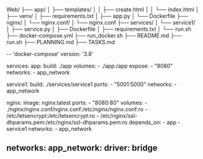 Web/
├── app/
│   ├── templates/
│   │   ├── create.html
│   │   └── index.html
│   ├── venv/
│   ├── requirements.txt
│   ├── app.py
│   └── Dockerfile
├── nginx/
│   └── nginx.conf/
│       └── nginx.conf
├── services/
│   └── service1/
│       ├── service.py
│       ├── Dockerfile
│       ├── requirements.txt
│       └── run.sh
├── docker-compose.yml
├── run_docker.sh
├── README.md
├── run.sh
├── PLANNING.md
├── TASKS.md

--
'docker-compose'
version: '3.8'

services:
  app:
    build: ./app
    volumes:
      - ./app:/app
    expose:
      - "8080"
    networks:
      - app_network

  service1:
    build: ./services/service1
    ports:
      - "5001:5000"
    networks:
      - app_network

  nginx:
    image: nginx:latest
    ports:
      - "8080:80"
    volumes:
      - ./nginx/nginx.conf/nginx.conf:/etc/nginx/nginx.conf:ro
      - /etc/letsencrypt:/etc/letsencrypt:ro
      - /etc/nginx/ssl-dhparams.pem:/etc/nginx/ssl-dhparams.pem:ro
    depends_on:
      - app
      - service1
    networks:
      - app_network

networks:
  app_network:
    driver: bridge
--

